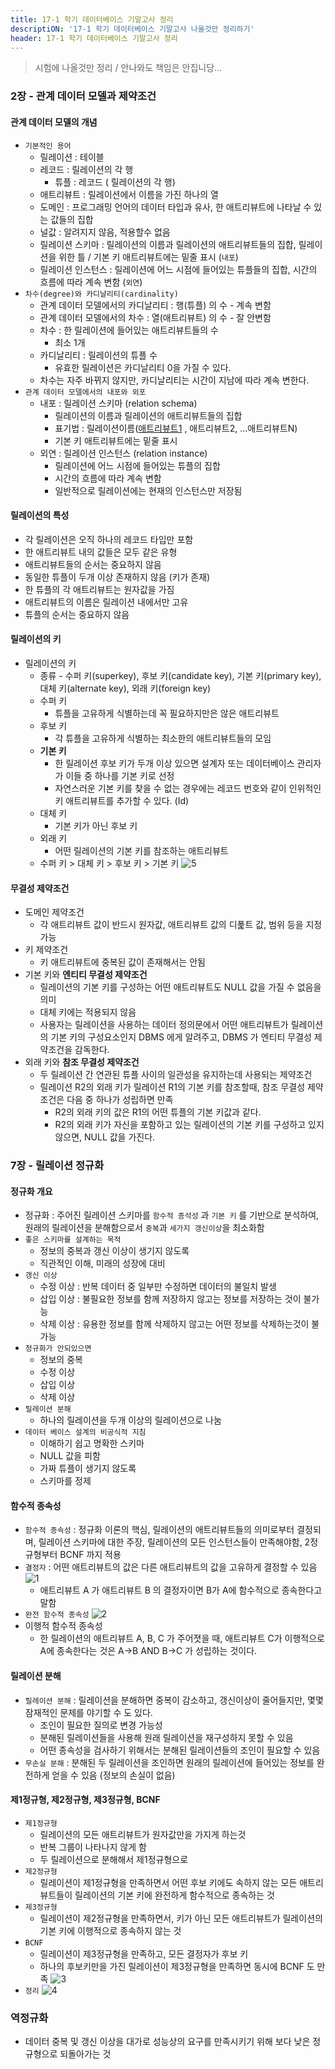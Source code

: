 ```yaml
---
title: 17-1 학기 데이터베이스 기말고사 정리
descriptiON: '17-1 학기 데이터베이스 기말고사 나올것만 정리하기'
header: 17-1 학기 데이터베이스 기말고사 정리
---
```


> 시험에 나올것만 정리 / 안나와도 책임은 안집니당...

### 2장 - 관계 데이터 모델과 제약조건
#### 관계 데이터 모델의 개념
- `기본적인 용어`
	- 릴레이션 : 테이블
	- 레코드 : 릴레이션의 각 행
		- 튜플 : 레코드 ( 릴레이션의 각 행)
	- 애트리뷰트 : 릴레이션에서 이름을 가진 하나의 열
	- 도메인 : 프로그래밍 언어의 데이터 타입과 유사, 한 애트리뷰트에 나타날 수 있는 값들의 집합
	- 널값 : 알려지지 않음, 적용할수 없음
	- 릴레이션 스키마 : 릴레이션의 이름과 릴레이션의 애트리뷰트들의 집합, 릴레이션을 위한 틀 / 기본 키 애트리뷰트에는 밑줄 표시 (`내포`)
	- 릴레이션 인스턴스 : 릴레이션에 어느 시점에 들어있는 튜플들의 집합, 시간의 흐름에 따라 계속 변함 (`외연`)
- `차수(degree)와 카디날리티(cardinality)`
	- 관계 데이터 모델에서의 카디날리티 : 행(튜플) 의 수 - 계속 변함
	- 관계 데이터 모델에서의 차수 : 열(애트리뷰트) 의 수 - 잘 안변함
	- 차수 : 한 릴레이션에 들어있는 애트리뷰트들의 수
		- 최소 1개
	- 카디날리티 : 릴레이션의 튜플 수
		- 유효한 릴레이션은 카디날리티 0을 가질 수 있다.
	- 차수는 자주 바뀌지 않지만, 카디날리티는 시간이 지남에 따라 계속 변한다.
- `관계 데이터 모델에서의 내포와 외포`
	- 내포 : 릴레이션 스키마 (relation schema)
		- 릴레이션의 이름과 릴레이션의 애트리뷰트들의 집합
		- 표기법 : 릴레이션이름(<U>애트리뷰트1</U> , 애트리뷰트2, …애트리뷰트N)
		- 기본 키 애트리뷰트에는 밑줄 표시
	- 외연 : 릴레이션 인스턴스 (relation instance)
		- 릴레이션에 어느 시점에 들어있는 튜플의 집합
		- 시간의 흐름에 따라 계속 변함
		- 일반적으로 릴레이션에는 현재의 인스턴스만 저장됨

#### 릴레이션의 특성
- 각 릴레이션은 오직 하나의 레코드 타입만 포함
- 한 애트리뷰트 내의 값들은 모두 같은 유형
- 애트리뷰트들의 순서는 중요하지 않음
- 동일한 튜플이 두개 이상 존재하지 않음 (키가 존재)
- 한 튜플의 각 애트리뷰트는 원자값을 가짐
- 애트리뷰트의 이름은 릴레이션 내에서만 고유
- 튜플의 순서는 중요하지 않음

#### 릴레이션의 키
- 릴레이션의 키
	- 종류 - 수퍼 키(superkey), 후보 키(candidate key), 기본 키(primary key), 대체 키(alternate key), 외래 키(foreign key)
	- 수퍼 키
		- 튜플을 고유하게 식별하는데 꼭 필요하지만은 않은 애트리뷰트
	- 후보 키
		- 각 튜플을 고유하게 식별하는 최소한의 애트리뷰트들의 모임
	- **기본 키**
		- 한 릴레이션 후보 키가 두개 이상 있으면 설계자 또는 데이터베이스 관리자가 이들 중 하나를 기본 키로 선정
		- 자연스러운 기본 키를 찾을 수 없는 경우에는 레코드 번호와 같이 인위적인 키 애트리뷰트를 추가할 수 있다. (Id)
	- 대체 키
		- 기본 키가 아닌 후보 키
	- 외래 키
		- 어떤 릴레이션의 기본 키를 참조하는 애트리뷰트
	- 수퍼 키 > 대체 키 > 후보 키 > 기본 키
![5](/img/database-final-term/5.png)

#### 무결성 제약조건
- 도메인 제약조건
	- 각 애트리뷰트 값이 반드시 원자값, 애트리뷰트 값의 디폹트 값, 범위 등을 지정가능
- 키 제약조건
	- 키 애트리뷰트에 중복된 값이 존재해서는 안됨
- 기본 키와 **엔티티 무결성 제약조건**
	- 릴레이션의 기본 키를 구성하는 어떤 애트리뷰트도 NULL 값을 가질 수 없음을 의미
	- 대체 키에는 적용되지 않음
	- 사용자는 릴레이션을 사용하는 데이터 정의문에서 어떤 애트리뷰트가 릴레이션의 기본 키의 구성요소인지 DBMS 에게 알려주고, DBMS 가 엔티티 무결성 제약조건을 감독한다.
- 외래 키와 **참조 무결성 제약조건**
	- 두 릴레이션 간 연관된 튜플 사이의 일관성을 유지하는데 사용되는 제약조건
	- 릴레이션 R2의 외래 키가 릴레이션 R1의 기본 키를 참조할때, 참조 무결성 제약조건은 다음 중 하나가 성립하면 만족
		- R2의 외래 키의 값은 R1의 어떤 튜플의 기본 키값과 같다.
		- R2의 외래 키가 자신을 포함하고 있는 릴레이션의 기본 키를 구성하고 있지 않으면, NULL 값을 가진다.


### 7장 - 릴레이션 정규화
#### 정규화 개요
- 정규화 : 주어진 릴레이션 스키마를 `함수적 종석성` 과 `기본 키` 를 기반으로 분석하여, 원래의 릴레이션을 분해함으로서 `중복`과 `세가지 갱신이상`을 최소화함
- `좋은 스키마를 설계하는 목적`
	- 정보의 중복과 갱신 이상이 생기지 않도록
	- 직관적인 이해, 미래의 성장에 대비
- `갱신 이상`
	- 수정 이상 : 반복 데이터 중 일부만 수정하면 데이터의 불일치 발생
	- 삽입 이상 : 불필요한 정보를 함께 저장하지 않고는 정보를 저장하는 것이 불가능
	- 삭제 이상 : 유용한 정보를 함께 삭제하지 않고는 어떤 정보를 삭제하는것이 불가능
- `정규화가 안되있으면`
	- 정보의 중복
	- 수정 이상
	- 삽입 이상
	- 삭제 이상
- `릴레이션 분해`
	- 하나의 릴레이션을 두개 이상의 릴레이션으로 나눔
- `데이터 베이스 설계의 비공식적 지침`
	- 이해하기 쉽고 명확한 스키마
	- NULL 값을 피함
	- 가짜 튜플이 생기지 않도록
	- 스키마를 정제

#### 함수적 종속성
- `함수적 종속성` : 정규화 이론의 핵심, 릴레이션의 애트리뷰트들의 의미로부터 결정되며, 릴레이션 스키마에 대한 주장, 릴레이션의 모든 인스턴스들이 만족해야함, 2정규형부터 BCNF 까지 적용
- `결정자` : 어떤 애트리뷰트의 값은 다른 애트리뷰트의 값을 고유하게 결정할 수 있음
![1](/img/database-final-term/1.png)
	- 애트리뷰트 A 가 애트리뷰트 B 의 결정자이면 B가 A에 함수적으로 종속한다고 말함
- `완전 함수적 종속성`
![2](/img/database-final-term/2.png)
- 이행적 함수적 종속성
	- 한 릴레이션의 애트리뷰트 A, B, C 가 주어졋을 때, 애트리뷰트 C가 이행적으로 A에 종속한다는 것은 A->B AND B->C 가 성립하는 것이다.

#### 릴레이션 분해
- `릴레이션 분해` : 릴레이션을 분해하면 중복이 감소하고, 갱신이상이 줄어들지만, 몇몇 잠재적인 문제를 야기할 수 도 있다.
	- 조인이 필요한 질의로 변경 가능성
	- 분해된 릴레이션들을 사용해 원래 릴레이션을 재구성하지 못할 수 있음
	- 어떤 종속성을 검사하기 위해서는 분해된 릴레이션들의 조인이 필요할 수 있음
- `무손실 분해` : 분해된 두 릴레이션을 조인하면 원래의 릴레이션에 들어있는 정보를 완전하게 얻을 수 있음 (정보의 손실이 없음)

#### 제1정규형, 제2정규형, 제3정규형, BCNF
- `제1정규형`
	- 릴레이션의 모든 애트리뷰트가 원자값만을 가지게 하는것
	- 반복 그룹이 나타나지 않게 함
	- 두 릴레이션으로 분해해서 제1정규형으로
- `제2정규형`
	- 릴레이션이 제1정규형을 만족하면서 어떤 후보 키에도 속하지 않는 모든 애트리뷰트들이 릴레이션의 기본 키에 완전하게 함수적으로 종속하는 것
- `제3정규형`
	- 릴레이션이 제2정규형을 만족하면서, 키가 아닌 모든 애트리뷰트가 릴레이션의 기본 키에 이행적으로 종속하지 않는 것
- `BCNF`
	- 릴레이션이 제3정규형을 만족하고, 모든 결정자가 후보 키
	- 하나의 후보키만을 가진 릴레이션이 제3정규형을 만족하면 동시에 BCNF 도 만족
![3](/img/database-final-term/3.png)
- `정리`
	![4](/img/database-final-term/4.png)

### 역정규화
- 데이터 중복 및 갱신 이상을 대가로 성능상의 요구를 만족시키기 위해 보다 낮은 정규형으로 되돌아가는 것
